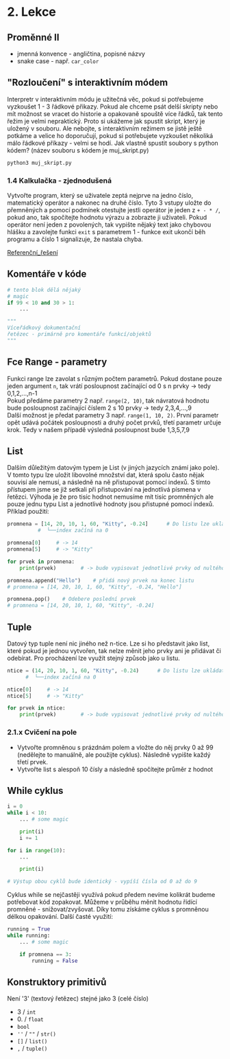 # 2. Lekce

## Proměnné II
* jmenná konvence - angličtina, popisné názvy
* snake case - např. `car_color`

## "Rozloučení" s interaktivním módem
Interpretr v interaktivním módu je užitečná věc, pokud si potřebujeme vyzkoušet 1 - 3 řádkové přikazy. Pokud ale chceme psát delší skripty nebo mít možnost se vracet do historie a opakovaně spouště více řádků, tak tento řežim je velmi nepraktický. Proto si ukážeme jak spustit skript, který je uložený v souboru. Ale nebojte, s interaktivním režimem se jistě ještě potkáme a velice ho doporučují, pokud si potřebujete vyzkoušet několiká málo řádkové příkazy - velmi se hodí. Jak vlastně spustit soubory s python kódem? (název souboru s kódem je muj_skript.py)
```bash
python3 muj_skript.py
```


### 1.4 Kalkulačka - zjednodušená
Vytvořte program, který se uživatele zeptá nejprve na jedno číslo, matematický operátor a nakonec na druhé číslo. Tyto 3 vstupy uložte do přemněných a pomocí podmínek otestujte jestli operátor je jeden z `+ - * /`, pokud ano, tak spočítejte hodnotu výrazu a zobrazte ji uživateli. Pokud operátor není jeden z povolených, tak vypište nějaký text jako chybovou hlášku a zavolejte funkci `exit` s parametrem 1 - funkce exit ukončí běh programu a číslo 1 signalizuje, že nastala chyba. 

[Referenční_řešení](_examples/calc_easy)


## Komentáře v kóde
```python
# tento blok dělá nějaký
# magic
if 99 < 10 and 30 > 1:
    ...

"""
Víceřádkový dokumentační
řetězec - primárně pro komentáře funkcí/objektů
"""
```


## Fce Range - parametry
Funkci range lze zavolat s různým počtem parametrů. Pokud dostane pouze jeden argument `n`, tak vrátí posloupnost začínající od 0 s n prvky -> tedy 0,1,2,...,n-1  
Pokud předáme parametry 2 např. `range(2, 10)`, tak návratová hodnotu bude posloupnost začínající číslem 2 s 10 prvky -> tedy 2,3,4,...,9  
Další možnost je předat parametry 3 např. `range(1, 10, 2)`. První parametr opět udává počátek posloupnosti a druhý počet prvků, třetí parametr určuje krok. Tedy v našem případě výsledná posloupnost bude 1,3,5,7,9

## List
Dalším důležitým datovým typem je List (v jiných jazycích známí jako pole). V tomto typu lze uložit libovolné množství dat, která spolu často nějak souvisí ale nemusí, a následně na ně přistupovat pomocí indexů. S tímto přístupem jsme se již setkali při přistupování na jednotlivá písmena v řetězci. Výhoda je že pro tisíc hodnot nemusíme mít tisíc promněných ale pouze jednu typu List a jednotlivé hodnoty jsou přistupné pomocí indexů. Příklad použití:
```python
promnena = [14, 20, 10, 1, 60, "Kitty", -0.24]      # Do listu lze ukládat současně hodnoty různých typů
          #  └──index začíná na 0

promnena[0]     # -> 14
promnena[5]     # -> "Kitty"

for prvek in promnena:
    print(prvek)        # -> bude vypisovat jednotlivé prvky od nultého indexu až po poslední

promnena.append("Hello")    # přidá nový prvek na konec listu
# promnena = [14, 20, 10, 1, 60, "Kitty", -0.24, "Hello"] 

promnena.pop()    # Odebere poslední prvek
# promnena = [14, 20, 10, 1, 60, "Kitty", -0.24] 
```


## Tuple
Datový typ tuple není nic jiného než n-tice. Lze si ho představit jako list, které pokud je jednou vytvořen, tak nelze měnit jeho prvky ani je přidávat či odebírat. Pro procházení lze využít stejný způsob jako u listu.
```python
ntice = (14, 20, 10, 1, 60, "Kitty", -0.24)      # Do listu lze ukládat současně hodnoty různých typů
      #  └──index začíná na 0

ntice[0]     # -> 14
ntice[5]     # -> "Kitty"

for prvek in ntice:
    print(prvek)        # -> bude vypisovat jednotlivé prvky od nultého indexu až po poslední
```


### 2.1.x Cvičení na pole
* Vytvořte promněnou s prázdnám polem a vložte do něj prvky 0 až 99 (nedělejte to manuálně, ale použijte cyklus). Následně vypište každý třetí prvek.
* Vytvořte list s alespoň 10 čísly a následně spočítejte průměr z hodnot


## While cyklus
```python
i = 0
while i < 10:
    ... # some magic

    print(i)
    i += 1

for i in range(10):
    ...

    print(i)

# Výstup obou cyklů bude identický - vypíší čísla od 0 až do 9
```
Cyklus while se nejčastěji využívá pokud předem nevíme kolikrát budeme potřebovat kód zopakovat. Můžeme v průběhu měnit hodnotu řídící promněné - snižovat/zvyšovat. Díky tomu získáme cyklus s promněnou délkou opakování. Další časté využití:
```python
running = True
while running:
    ... # some magic

    if promnena == 3:
        running = False
```


## Konstruktory primitivů
Není '3' (textový řetězec) stejné jako 3 (celé číslo)
* 3 / `int`
* 0\. / `float`
* `bool`
* `''` / `""` / `str()`
* `[]` / `list()`
* `,` / `tuple()`